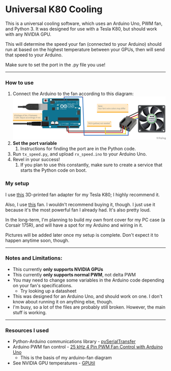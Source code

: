 # Universal K80 Cooling

This is a universal cooling software, which uses an Arduino Uno, PWM fan, and Python 3. It was designed for use with a Tesla K80, but should work with any NVIDIA GPU.

This will determine the speed your fan (connected to your Arduino) should run at based on the highest temperature 
between your GPUs, then will send that speed to your Arduino. 

Make sure to set the port in the .py file you use!

---

### How to use
1. Connect the Arduino to the fan according to this diagram:
![PWM connected to pin 9, TACH not connected](Images/arduino-fan-diagram.png)
2. **Set the port variable** 
   1. Instructions for finding the port are in the Python code.
3. Run `tx_speed.py`, and upload `rx_speed.ino` to your Arduino Uno. 
4. Revel in your success!
   1. If you plan to use this constantly, make sure to create a service that starts the Python code on boot.

### My setup
I use [this](https://www.thingiverse.com/thing:4960323) 3D-printed fan adapter for my Tesla K80; I highly recommend it.

Also, I use [this](https://www.amazon.com/8025-DS08025R12U-0-7A-4Wire-Cooler/dp/B08PYLMGVM) fan. I wouldn't recommend buying it, though. I just use it because it's the most powerful fan I already had. It's also pretty loud.

In the long-term, I'm planning to build my own front cover for my PC case (a Corsair 175R), and will have a spot for my 
Arduino and wiring in it.

Pictures will be added later once my setup is complete. Don't expect it to happen anytime soon, though.

---

### Notes and Limitations:
 - This currently **only supports NVIDIA GPUs**
 - This currently **only supports normal PWM**, not delta PWM
 - You may need to change some variables in the Arduino code depending on your fan's specifications.
   - Try looking up a datasheet
 - This was designed for an Arduino Uno, and should work on one. I don't know about running it on anything else, though.
 - I'm busy, so a lot of the files are probably still broken. However, the main stuff is working.

---

### Resources I used
- Python-Arduino communications library - [pySerialTransfer](https://github.com/PowerBroker2/pySerialTransfer)
- Arduino PWM fan control - [25 kHz 4 Pin PWM Fan Control with Arduino Uno](https://create.arduino.cc/projecthub/tylerpeppy/25-khz-4-pin-pwm-fan-control-with-arduino-uno-3005a1)
  - This is the basis of my arduino-fan diagram
- See NVIDIA GPU temperatures - [GPUtil](https://pypi.org/project/GPUtil/)
